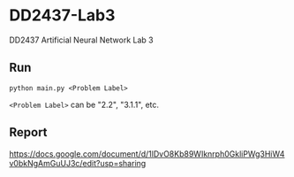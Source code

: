 # DD2437-Lab3
DD2437 Artificial Neural Network Lab 3

## Run
`python main.py <Problem Label>`

`<Problem Label>` can be "2.2", "3.1.1", etc.

## Report
https://docs.google.com/document/d/1lDvO8Kb89WIknrph0GkliPWg3HiW4v0bkNgAmGuUJ3c/edit?usp=sharing
